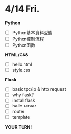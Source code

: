 # 4/14 Fri.

**Python**
- [ ] Python基本資料型態
- [ ] Python控制流程
- [ ] Python函數

**HTML/CSS**
- [ ] hello.html
- [ ] style.css

**Flask**
- [ ] basic tpc/ip & http request
- [ ] why flask?
- [ ] install flask
- [ ] hello server
- [ ] router
- [ ] template 

**YOUR TURN!**